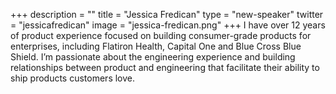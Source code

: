 +++
description = ""
title = "Jessica Fredican"
type = "new-speaker"
twitter = "jessicafredican"
image = "jessica-fredican.png"
+++
I have over 12 years of product experience focused on building consumer-grade products for enterprises, including Flatiron Health, Capital One and Blue Cross Blue Shield. I’m passionate about the engineering experience and building relationships between product and engineering that facilitate their ability to ship products customers love.